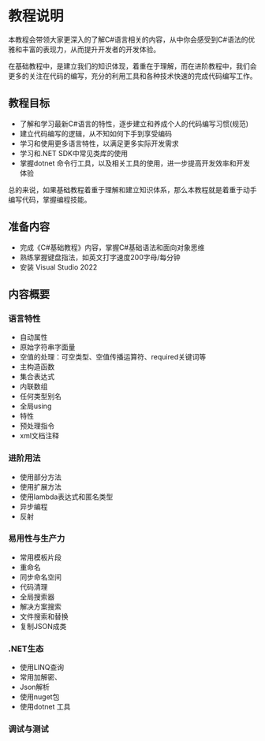 # 教程说明

本教程会带领大家更深入的了解C#语言相关的内容，从中你会感受到C#语法的优雅和丰富的表现力，从而提升开发者的开发体验。

在基础教程中，是建立我们的知识体现，着重在于理解，而在进阶教程中，我们会更多的关注在代码的编写，充分的利用工具和各种技术快速的完成代码编写工作。

## 教程目标

- 了解和学习最新C#语言的特性，逐步建立和养成个人的代码编写习惯(规范)
- 建立代码编写的逻辑，从不知如何下手到享受编码
- 学习和使用更多语言特性，以满足更多实际开发需求
- 学习和.NET SDK中常见类库的使用
- 掌握dotnet 命令行工具，以及相关工具的使用，进一步提高开发效率和开发体验

总的来说，如果基础教程着重于理解和建立知识体系，那么本教程就是着重于动手编写代码，掌握编程技能。

## 准备内容

- 完成《C#基础教程》内容，掌握C#基础语法和面向对象思维
- 熟练掌握键盘指法，如英文打字速度200字母/每分钟
- 安装 Visual Studio 2022

## 内容概要

### 语言特性

- 自动属性
- 原始字符串字面量
- 空值的处理：可空类型、空值传播运算符、required关键词等
- 主构造函数
- 集合表达式
- 内联数组
- 任何类型别名
- 全局using
- 特性
- 预处理指令
- xml文档注释

### 进阶用法

- 使用部分方法
- 使用扩展方法
- 使用lambda表达式和匿名类型
- 异步编程
- 反射

### 易用性与生产力

- 常用模板片段
- 重命名
- 同步命名空间
- 代码清理
- 全局搜索器
- 解决方案搜索
- 文件搜索和替换
- 复制JSON成类

### .NET生态

- 使用LINQ查询
- 常用加解密、
- Json解析
- 使用nuget包
- 使用dotnet 工具

### 调试与测试

